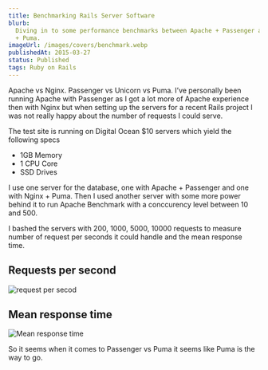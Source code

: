 ```yaml
---
title: Benchmarking Rails Server Software
blurb:
  Diving in to some performance benchmarks between Apache + Passenger and Nginx
  + Puma.
imageUrl: /images/covers/benchmark.webp
publishedAt: 2015-03-27
status: Published
tags: Ruby on Rails
---
```


Apache vs Nginx. Passenger vs Unicorn vs Puma. I’ve personally been running
Apache with Passenger as I got a lot more of Apache experience then with Nginx
but when setting up the servers for a recent Rails project I was not really
happy about the number of requests I could serve.

The test site is running on Digital Ocean $10 servers which yield the following
specs

- 1GB Memory
- 1 CPU Core
- SSD Drives

I use one server for the database, one with Apache + Passenger and one with
Nginx + Puma. Then I used another server with some more power behind it to run
Apache Benchmark with a conccurency level between 10 and 500.

I bashed the servers with 200, 1000, 5000, 10000 requests to measure number of
request per seconds it could handle and the mean response time.

## Requests per second

![request per secod](http://i.imgur.com/Z6V8S1O.jpg)

## Mean response time

![Mean response time](http://i.imgur.com/Z6V8S1O.jpg)

So it seems when it comes to Passenger vs Puma it seems like Puma is the way to
go.
